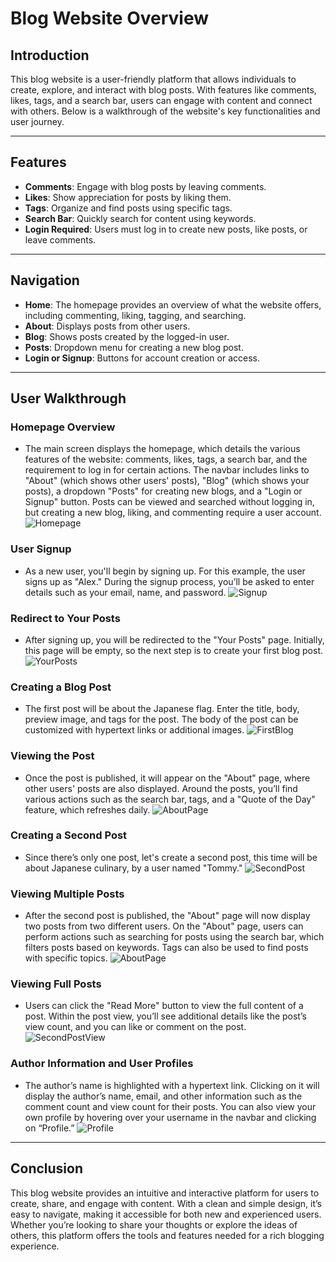 # Blog Website Overview

## Introduction

This blog website is a user-friendly platform that allows individuals to create, explore, and interact with blog posts. With features like comments, likes, tags, and a search bar, users can engage with content and connect with others. Below is a walkthrough of the website's key functionalities and user journey.

---

## Features

- **Comments**: Engage with blog posts by leaving comments.
- **Likes**: Show appreciation for posts by liking them.
- **Tags**: Organize and find posts using specific tags.
- **Search Bar**: Quickly search for content using keywords.
- **Login Required**: Users must log in to create new posts, like posts, or leave comments.

---

## Navigation

- **Home**: The homepage provides an overview of what the website offers, including commenting, liking, tagging, and searching.
- **About**: Displays posts from other users.
- **Blog**: Shows posts created by the logged-in user.
- **Posts**: Dropdown menu for creating a new blog post.
- **Login or Signup**: Buttons for account creation or access.

---

## User Walkthrough

### Homepage Overview
   - The main screen displays the homepage, which details the various features of the website: comments, likes, tags, a search bar, and the requirement to log in for certain actions. The navbar includes links to "About" (which shows other users' posts), "Blog" (which shows your posts), a dropdown "Posts" for creating new blogs, and a "Login or Signup" button. Posts can be viewed and searched without logging in, but creating a new blog, liking, and commenting require a user account.
![Homepage](app/assets/images/Homepage.png)

### User Signup
   - As a new user, you'll begin by signing up. For this example, the user signs up as "Alex." During the signup process, you’ll be asked to enter details such as your email, name, and password.
![Signup](app/assets/images/Signup.png)

### Redirect to Your Posts 
   - After signing up, you will be redirected to the "Your Posts" page. Initially, this page will be empty, so the next step is to create your first blog post.
![YourPosts](app/assets/images/YourPosts.png)

### Creating a Blog Post
   - The first post will be about the Japanese flag. Enter the title, body, preview image, and tags for the post. The body of the post can be customized with hypertext links or additional images.
![FirstBlog](app/assets/images/FirstBlog.png)

### Viewing the Post 
   - Once the post is published, it will appear on the "About" page, where other users' posts are also displayed. Around the posts, you’ll find various actions such as the search bar, tags, and a "Quote of the Day" feature, which refreshes daily.
![AboutPage](app/assets/images/AboutPage.png)

### Creating a Second Post 
   - Since there’s only one post, let's create a second post, this time will be about Japanese culinary, by a user named "Tommy."
![SecondPost](app/assets/images/SecondPost.png)

### Viewing Multiple Posts 
   - After the second post is published, the "About" page will now display two posts from two different users. On the "About" page, users can perform actions such as searching for posts using the search bar, which filters posts based on keywords. Tags can also be used to find posts with specific topics.
![AboutPage](app/assets/images/AboutPage.gif)

### Viewing Full Posts
   - Users can click the "Read More" button to view the full content of a post. Within the post view, you’ll see additional details like the post’s view count, and you can like or comment on the post.
![SecondPostView](app/assets/images/SecondPostView.png)

### Author Information and User Profiles
   - The author’s name is highlighted with a hypertext link. Clicking on it will display the author’s name, email, and other information such as the comment count and view count for their posts. You can also view your own profile by hovering over your username in the navbar and clicking on “Profile.”
![Profile](app/assets/images/Profile.gif)
---

## Conclusion

This blog website provides an intuitive and interactive platform for users to create, share, and engage with content. With a clean and simple design, it’s easy to navigate, making it accessible for both new and experienced users. Whether you’re looking to share your thoughts or explore the ideas of others, this platform offers the tools and features needed for a rich blogging experience.
